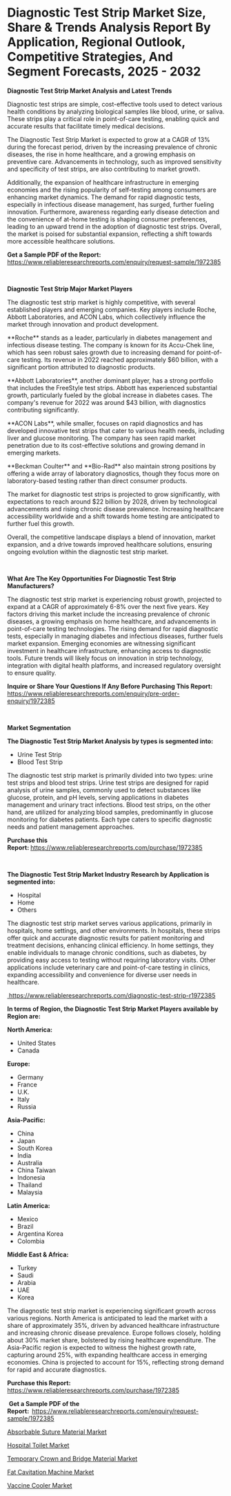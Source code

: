 <p><h1>Diagnostic Test Strip Market Size, Share & Trends Analysis Report By Application, Regional Outlook, Competitive Strategies, And Segment Forecasts, 2025 - 2032</h1></p><p><strong>Diagnostic Test Strip Market Analysis and Latest Trends</strong></p>
<p><p>Diagnostic test strips are simple, cost-effective tools used to detect various health conditions by analyzing biological samples like blood, urine, or saliva. These strips play a critical role in point-of-care testing, enabling quick and accurate results that facilitate timely medical decisions.</p><p>The Diagnostic Test Strip Market is expected to grow at a CAGR of 13% during the forecast period, driven by the increasing prevalence of chronic diseases, the rise in home healthcare, and a growing emphasis on preventive care. Advancements in technology, such as improved sensitivity and specificity of test strips, are also contributing to market growth. </p><p>Additionally, the expansion of healthcare infrastructure in emerging economies and the rising popularity of self-testing among consumers are enhancing market dynamics. The demand for rapid diagnostic tests, especially in infectious disease management, has surged, further fueling innovation. Furthermore, awareness regarding early disease detection and the convenience of at-home testing is shaping consumer preferences, leading to an upward trend in the adoption of diagnostic test strips. Overall, the market is poised for substantial expansion, reflecting a shift towards more accessible healthcare solutions.</p></p>
<p><strong>Get a Sample PDF of the Report:&nbsp;</strong> <a href="https://www.reliableresearchreports.com/enquiry/request-sample/1972385?utm_campaign=102&utm_medium=2&utm_source=Github&utm_content=ia&utm_term=04032025&utm_id=diagnostic-test-strip">https://www.reliableresearchreports.com/enquiry/request-sample/1972385</a></p>
<p>&nbsp;</p>
<p><strong>Diagnostic Test Strip Major Market Players</strong></p>
<p><p>The diagnostic test strip market is highly competitive, with several established players and emerging companies. Key players include Roche, Abbott Laboratories, and ACON Labs, which collectively influence the market through innovation and product development.</p><p>**Roche** stands as a leader, particularly in diabetes management and infectious disease testing. The company is known for its Accu-Chek line, which has seen robust sales growth due to increasing demand for point-of-care testing. Its revenue in 2022 reached approximately $60 billion, with a significant portion attributed to diagnostic products.</p><p>**Abbott Laboratories**, another dominant player, has a strong portfolio that includes the FreeStyle test strips. Abbott has experienced substantial growth, particularly fueled by the global increase in diabetes cases. The company's revenue for 2022 was around $43 billion, with diagnostics contributing significantly.</p><p>**ACON Labs**, while smaller, focuses on rapid diagnostics and has developed innovative test strips that cater to various health needs, including liver and glucose monitoring. The company has seen rapid market penetration due to its cost-effective solutions and growing demand in emerging markets.</p><p>**Beckman Coulter** and **Bio-Rad** also maintain strong positions by offering a wide array of laboratory diagnostics, though they focus more on laboratory-based testing rather than direct consumer products.</p><p>The market for diagnostic test strips is projected to grow significantly, with expectations to reach around $22 billion by 2028, driven by technological advancements and rising chronic disease prevalence. Increasing healthcare accessibility worldwide and a shift towards home testing are anticipated to further fuel this growth.</p><p>Overall, the competitive landscape displays a blend of innovation, market expansion, and a drive towards improved healthcare solutions, ensuring ongoing evolution within the diagnostic test strip market.</p></p>
<p>&nbsp;</p>
<p><strong>What Are The Key Opportunities For Diagnostic Test Strip Manufacturers?</strong></p>
<p><p>The diagnostic test strip market is experiencing robust growth, projected to expand at a CAGR of approximately 6-8% over the next five years. Key factors driving this market include the increasing prevalence of chronic diseases, a growing emphasis on home healthcare, and advancements in point-of-care testing technologies. The rising demand for rapid diagnostic tests, especially in managing diabetes and infectious diseases, further fuels market expansion. Emerging economies are witnessing significant investment in healthcare infrastructure, enhancing access to diagnostic tools. Future trends will likely focus on innovation in strip technology, integration with digital health platforms, and increased regulatory oversight to ensure quality.</p></p>
<p><strong>Inquire or Share Your Questions If Any Before Purchasing This Report:</strong> <a href="https://www.reliableresearchreports.com/enquiry/pre-order-enquiry/1972385?utm_campaign=102&utm_medium=2&utm_source=Github&utm_content=ia&utm_term=04032025&utm_id=diagnostic-test-strip">https://www.reliableresearchreports.com/enquiry/pre-order-enquiry/1972385</a></p>
<p>&nbsp;</p>
<p><strong>Market Segmentation</strong></p>
<p><strong>The Diagnostic Test Strip Market Analysis by types is segmented into:</strong></p>
<p><ul><li>Urine Test Strip</li><li>Blood Test Strip</li></ul></p>
<p><p>The diagnostic test strip market is primarily divided into two types: urine test strips and blood test strips. Urine test strips are designed for rapid analysis of urine samples, commonly used to detect substances like glucose, protein, and pH levels, serving applications in diabetes management and urinary tract infections. Blood test strips, on the other hand, are utilized for analyzing blood samples, predominantly in glucose monitoring for diabetes patients. Each type caters to specific diagnostic needs and patient management approaches.</p></p>
<p><strong>Purchase this Report:&nbsp;</strong><a href="https://www.reliableresearchreports.com/purchase/1972385?utm_campaign=102&utm_medium=2&utm_source=Github&utm_content=ia&utm_term=04032025&utm_id=diagnostic-test-strip">https://www.reliableresearchreports.com/purchase/1972385</a></p>
<p>&nbsp;</p>
<p><strong>The Diagnostic Test Strip Market Industry Research by Application is segmented into:</strong></p>
<p><ul><li>Hospital</li><li>Home</li><li>Others</li></ul></p>
<p><p>The diagnostic test strip market serves various applications, primarily in hospitals, home settings, and other environments. In hospitals, these strips offer quick and accurate diagnostic results for patient monitoring and treatment decisions, enhancing clinical efficiency. In home settings, they enable individuals to manage chronic conditions, such as diabetes, by providing easy access to testing without requiring laboratory visits. Other applications include veterinary care and point-of-care testing in clinics, expanding accessibility and convenience for diverse user needs in healthcare.</p></p>
<p><a href="https://www.reliableresearchreports.com/diagnostic-test-strip-r1972385?utm_campaign=102&utm_medium=2&utm_source=Github&utm_content=ia&utm_term=04032025&utm_id=diagnostic-test-strip">&nbsp;https://www.reliableresearchreports.com/diagnostic-test-strip-r1972385</a></p>
<p><strong>In terms of Region, the Diagnostic Test Strip Market Players available by Region are:</strong></p>
<p>
    <p> <strong> North America: </strong>
        <ul>
            <li>United States</li>
            <li>Canada</li>
        </ul>
        </p> 
    <p> <strong> Europe: </strong>
        <ul>
            <li>Germany</li>
            <li>France</li>
            <li>U.K.</li>
            <li>Italy</li>
            <li>Russia</li>
        </ul>
        </p> 
    <p> <strong> Asia-Pacific: </strong>
        <ul>
            <li>China</li>
            <li>Japan</li>
            <li>South Korea</li>
            <li>India</li>
            <li>Australia</li>
            <li>China Taiwan</li>
            <li>Indonesia</li>
            <li>Thailand</li>
            <li>Malaysia</li>
        </ul>
        </p> 
    <p> <strong> Latin America: </strong>
        <ul>
            <li>Mexico</li>
            <li>Brazil</li>
            <li>Argentina Korea</li>
            <li>Colombia</li>
        </ul>
        </p> 
    <p> <strong> Middle East & Africa: </strong>
        <ul>
            <li>Turkey</li>
            <li>Saudi</li>
            <li>Arabia</li>
            <li>UAE</li>
            <li>Korea</li>
        </ul>
    </p>
    </p>
<p><p>The diagnostic test strip market is experiencing significant growth across various regions. North America is anticipated to lead the market with a share of approximately 35%, driven by advanced healthcare infrastructure and increasing chronic disease prevalence. Europe follows closely, holding about 30% market share, bolstered by rising healthcare expenditure. The Asia-Pacific region is expected to witness the highest growth rate, capturing around 25%, with expanding healthcare access in emerging economies. China is projected to account for 15%, reflecting strong demand for rapid and accurate diagnostics.</p></p>
<p><strong>Purchase this Report: </strong><a href="https://www.reliableresearchreports.com/purchase/1972385?utm_campaign=102&utm_medium=2&utm_source=Github&utm_content=ia&utm_term=04032025&utm_id=diagnostic-test-strip">https://www.reliableresearchreports.com/purchase/1972385</a></p>
<p>&nbsp;<strong>Get a Sample PDF of the Report:&nbsp;&nbsp;</strong><a href="https://www.reliableresearchreports.com/enquiry/request-sample/1972385?utm_campaign=102&utm_medium=2&utm_source=Github&utm_content=ia&utm_term=04032025&utm_id=diagnostic-test-strip">https://www.reliableresearchreports.com/enquiry/request-sample/1972385</a></p>
<p><strong></strong></p>
<p><p><a href="https://github.com/doljanzwald/Market-Research-Report-List-1/blob/main/absorbable-suture-material-market.md?utm_campaign=102&utm_medium=2&utm_source=Github&utm_content=ia&utm_term=04032025&utm_id=diagnostic-test-strip">Absorbable Suture Material Market</a></p><p><a href="https://github.com/shamstirroc7/Market-Research-Report-List-1/blob/main/hospital-toilet-market.md?utm_campaign=102&utm_medium=2&utm_source=Github&utm_content=ia&utm_term=04032025&utm_id=diagnostic-test-strip">Hospital Toilet Market</a></p><p><a href="https://github.com/daleogrando/Market-Research-Report-List-1/blob/main/temporary-crown-and-bridge-material-market.md?utm_campaign=102&utm_medium=2&utm_source=Github&utm_content=ia&utm_term=04032025&utm_id=diagnostic-test-strip">Temporary Crown and Bridge Material Market</a></p><p><a href="https://github.com/usraceby/Market-Research-Report-List-1/blob/main/fat-cavitation-machine-market.md?utm_campaign=102&utm_medium=2&utm_source=Github&utm_content=ia&utm_term=04032025&utm_id=diagnostic-test-strip">Fat Cavitation Machine Market</a></p><p><a href="https://github.com/casimbrhelck/Market-Research-Report-List-1/blob/main/vaccine-cooler-market.md?utm_campaign=102&utm_medium=2&utm_source=Github&utm_content=ia&utm_term=04032025&utm_id=diagnostic-test-strip">Vaccine Cooler Market</a></p></p>